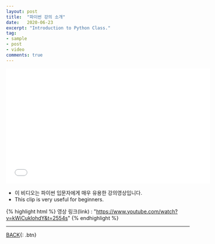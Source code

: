 ```yaml
---
layout: post
title:  "파이썬 강의 소개"
date:   2020-06-23
excerpt: "Introduction to Python Class."
tag:
- sample
- post
- video
comments: true
---
```

<iframe width="560" height="315" src="//www.youtube.com/watch?v=kWiCuklohdY&t=2554s" frameborder="0"> </iframe>

- 이 비디오는 파이썬 입문자에게 매우 유용한 강의영상입니다.
- This clip is very useful for beginners.

{% highlight html %}
영상 링크(link) : "https://www.youtube.com/watch?v=kWiCuklohdY&t=2554s"
{% endhighlight %}

---

[BACK](https://hoj0610.github.io/posts/){: .btn}
